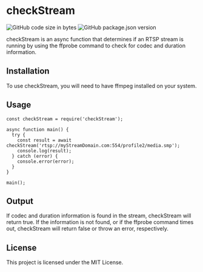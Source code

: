 # checkStream
![GitHub code size in bytes](https://img.shields.io/github/languages/code-size/zenzig/checkStream?style=plastic)
![GitHub package.json version](https://img.shields.io/github/package-json/v/zenzig/checkStream?color=3ded25&style=plastic)

checkStream is an async function that determines if an RTSP stream is running by using the ffprobe command to check for codec and duration information.

## Installation
To use checkStream, you will need to have ffmpeg installed on your system.

## Usage
```
const checkStream = require('checkStream');

async function main() {
  try {
    const result = await checkStream('rtsp://myStreamDomain.com:554/profile2/media.smp');
    console.log(result);
  } catch (error) {
    console.error(error);
  }
}

main();
```
## Output
If codec and duration information is found in the stream, checkStream will return true. If the information is not found, or if the ffprobe command times out, checkStream will return false or throw an error, respectively.

## License
This project is licensed under the MIT License.

